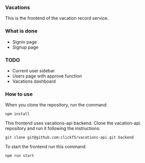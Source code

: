 ### Vacations

This is the frontend of the vacation record service.

### What is done

* Signin page
* Signup page

### TODO

* Current user sidebar
* Users page with approve function
* Vacations dashboard

### How to use

When you clone the repository, run the command:

`npm install`

This frontend uses vacations-api backend. Clone the vacation-api repository and run it following the instructions:

`git clone git@github.com:clickf5/vacations-api.git backend`

To start the frontend run this command:

`npm run start`